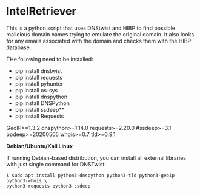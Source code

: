 # IntelRetriever
This is a python script that uses DNStwist and HIBP to find possible malicious domain names trying to emulate the original domain. It also looks for any emails associated with the domain and checks them with the HIBP database.


THe following need to be installed:
- pip install dnstwist
- pip install requests
- pip install pyhunter
- pip install os-sys
- pip install dnspython
- pip install DNSPython
- pip install ssdeep**
- pip install Requests


GeoIP>=1.3.2
dnspython>=1.14.0
requests>=2.20.0
#ssdeep>=3.1
ppdeep>=20200505
whois>=0.7
tld>=0.9.1

**Debian/Ubuntu/Kali Linux**

If running Debian-based distribution, you can install all external libraries
with just single command for DNSTwist:

```
$ sudo apt install python3-dnspython python3-tld python3-geoip python3-whois \
python3-requests python3-ssdeep
